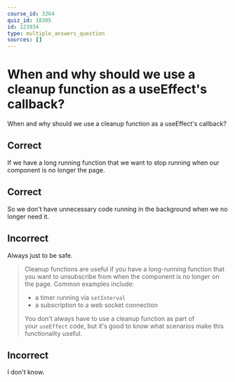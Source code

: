 ```yaml
---
course_id: 3264
quiz_id: 18305
id: 123934
type: multiple_answers_question
sources: []
---
```


# When and why should we use a cleanup function as a useEffect's callback?

When and why should we use a cleanup function as a useEffect's callback?

## Correct

If we have a long running function that we want to stop running when our
component is no longer the page.

## Correct

So we don't have unnecessary code running in the background when we no longer
need it.

## Incorrect

Always just to be safe.

> Cleanup functions are useful if you have a long-running function that you want
> to unsubscribe from when the component is no longer on the page. Common examples
> include:
> 
> - a timer running via&nbsp;`setInterval`
> - a subscription to a web socket connection
> 
> You don't always have to use a cleanup function as part of
> your&nbsp;`useEffect`&nbsp;code, but it's good to know what scenarios make this
> functionality useful.

## Incorrect

I don't know.
